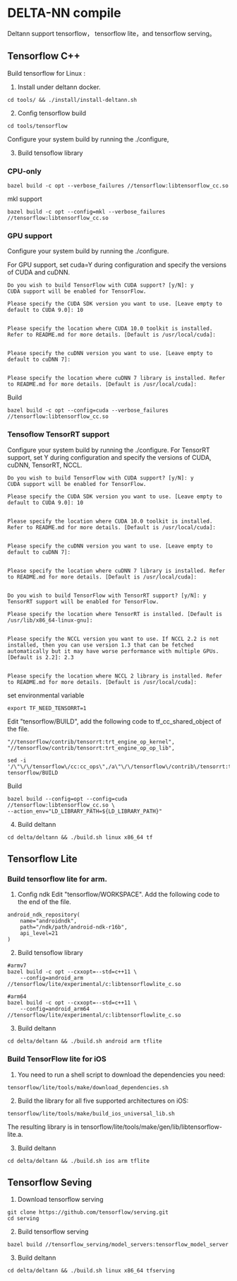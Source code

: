 
# DELTA-NN compile

Deltann support tensorflow， tensorflow lite，and tensorflow serving。

## Tensorflow C++
Build tensorflow for Linux :

1. Install under deltann docker.

```
cd tools/ && ./install/install-deltann.sh
```

2. Config tensorflow build
```
cd tools/tensorflow
```
Configure your system build by running the ./configure,


3. Build tensoflow library

### CPU-only

```
bazel build -c opt --verbose_failures //tensorflow:libtensorflow_cc.so
```

mkl support 
```
bazel build -c opt --config=mkl --verbose_failures //tensorflow:libtensorflow_cc.so
```

### GPU support

Configure your system build by running the ./configure.

For GPU support, set cuda=Y during configuration and specify the versions of CUDA and cuDNN.
```
Do you wish to build TensorFlow with CUDA support? [y/N]: y
CUDA support will be enabled for TensorFlow.

Please specify the CUDA SDK version you want to use. [Leave empty to default to CUDA 9.0]: 10


Please specify the location where CUDA 10.0 toolkit is installed. Refer to README.md for more details. [Default is /usr/local/cuda]:


Please specify the cuDNN version you want to use. [Leave empty to default to cuDNN 7]:


Please specify the location where cuDNN 7 library is installed. Refer to README.md for more details. [Default is /usr/local/cuda]:
```

Build

```
bazel build -c opt --config=cuda --verbose_failures //tensorflow:libtensorflow_cc.so
```

### Tensoflow TensorRT support

Configure your system build by running the ./configure.
For TensorRT support, set Y during configuration and specify the versions of CUDA,  cuDNN, TensorRT, NCCL.

```
Do you wish to build TensorFlow with CUDA support? [y/N]: y
CUDA support will be enabled for TensorFlow.

Please specify the CUDA SDK version you want to use. [Leave empty to default to CUDA 9.0]: 10


Please specify the location where CUDA 10.0 toolkit is installed. Refer to README.md for more details. [Default is /usr/local/cuda]:


Please specify the cuDNN version you want to use. [Leave empty to default to cuDNN 7]:


Please specify the location where cuDNN 7 library is installed. Refer to README.md for more details. [Default is /usr/local/cuda]:


Do you wish to build TensorFlow with TensorRT support? [y/N]: y
TensorRT support will be enabled for TensorFlow.

Please specify the location where TensorRT is installed. [Default is /usr/lib/x86_64-linux-gnu]:


Please specify the NCCL version you want to use. If NCCL 2.2 is not installed, then you can use version 1.3 that can be fetched automatically but it may have worse performance with multiple GPUs. [Default is 2.2]: 2.3


Please specify the location where NCCL 2 library is installed. Refer to README.md for more details. [Default is /usr/local/cuda]:

```

set environmental variable

```
export TF_NEED_TENSORRT=1
```

Edit "tensorflow/BUILD", add the following code to tf_cc_shared_object of the file.

```
"//tensorflow/contrib/tensorrt:trt_engine_op_kernel",
"//tensorflow/contrib/tensorrt:trt_engine_op_op_lib",
```

```
sed -i '/\"\/\/tensorflow\/cc:cc_ops\",/a\"\/\/tensorflow\/contrib\/tensorrt:trt_engine_op_kernel\",\n\"\/\/tensorflow\/contrib\/tensorrt:trt_engine_op_op_lib\",' tensorflow/BUILD
```

Build

```
bazel build --config=opt --config=cuda  //tensorflow:libtensorflow_cc.so \
--action_env="LD_LIBRARY_PATH=${LD_LIBRARY_PATH}"
```

4. Build deltann

```
cd delta/deltann && ./build.sh linux x86_64 tf
```


## Tensorflow Lite
### Build tensorflow lite for arm.
1. Config ndk
Edit "tensorflow/WORKSPACE". Add the following code to the end of the file.

```
android_ndk_repository(
    name="androidndk",
    path="/ndk/path/android-ndk-r16b",
    api_level=21
)
```
2. Build tensoflow library

```
#armv7
bazel build -c opt --cxxopt=--std=c++11 \
    --config=android_arm //tensorflow/lite/experimental/c:libtensorflowlite_c.so

#arm64
bazel build -c opt --cxxopt=--std=c++11 \
    --config=android_arm64 //tensorflow/lite/experimental/c:libtensorflowlite_c.so
```

3. Build deltann

```
cd delta/deltann && ./build.sh android arm tflite
```

### Build TensorFlow lite for iOS

1. You need to run a shell script to download the dependencies you need:

```
tensorflow/lite/tools/make/download_dependencies.sh
```

2.  Build the library for all five supported architectures on iOS:

```
tensorflow/lite/tools/make/build_ios_universal_lib.sh
```
The resulting library is in tensorflow/lite/tools/make/gen/lib/libtensorflow-lite.a.


3. Build deltann

```
cd delta/deltann && ./build.sh ios arm tflite
```


## Tensorflow Seving
1. Download tensorflow serving

```
git clone https://github.com/tensorflow/serving.git
cd serving
```

2. Build tensorflow serving

```
bazel build //tensorflow_serving/model_servers:tensorflow_model_server
```

3. Build deltann

```
cd delta/deltann && ./build.sh linux x86_64 tfserving
```
